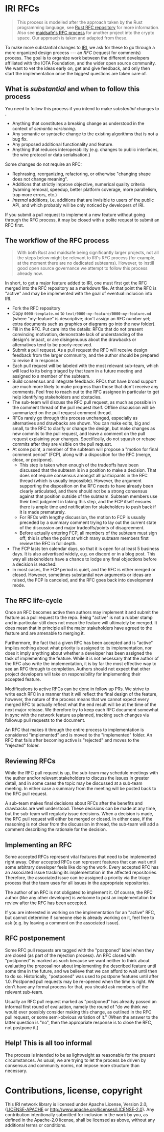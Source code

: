 # IRI RFCs

> This process is modelled after the approach taken by the Rust programming
language, see [Rust RFC repository] for more information. Also see
[maidsafe's RFC process] for another project into the crypto space.
Our approach is taken and adapted from these.

To make more substantial changes to [IRI](https://github.com/iotaledger/iri), we ask for these to go through a more
organized design process --- an *RFC* (request for comments) process. The goal
is to organize work between the different developers affiliated with the IOTA
Foundation, and the wider open source community. We want to vet the ideas early
on, get and give feedback, and only then start the implementation once the
biggest questions are taken care of.

## What is *substantial* and when to follow this process

You need to follow this process if you intend to make *substantial* changes to
.

+ Anything that constitutes a breaking change as understood in the context of *semantic versioning*.
+ Any semantic or syntactic change to the existing algorithms that is not a bug fix.
+ Any proposed additional functionality and feature.
+ Anything that reduces interoperability (e.g. changes to public interfaces,
  the wire protocol or data serialisation.)

Some changes do not require an RFC:

+ Rephrasing, reorganizing, refactoring, or otherwise
"changing shape does not change meaning".
+ Additions that strictly improve objective, numerical quality criteria
  (warning removal, speedup, better platform coverage, more parallelism, trap
  more errors, etc.)
+ *Internal* additions, i.e. additions that are invisible to users of the public API, and which probably
will be only noticed by developers of IRI.

If you submit a pull request to implement a new feature without going through
the RFC process, it may be closed with a polite request to submit an RFC first.

## The workflow of the RFC process

> With both Rust and maidsafe being significantly larger projects, not all the steps below
might be relevant to IRI's RFC process (for example, at the moment there are no dedicated subteams). However, to instill good open source governance we attempt to follow this process already now.

In short, to get a major feature added to IRI, one must first get the RFC
merged into the RFC repository as a markdown file. At that point the RFC is
"active" and may be implemented with the goal of eventual inclusion into IRI.

+ Fork the RFC repository
+ Copy `0000-template.md` to `text/0000-my-feature/0000-my-feature.md` (where
  "my-feature" is descriptive; don't assign an RFC number yet; extra documents
  such as graphics or diagrams go into the new folder).
+ Fill in the RFC. Put care into the details: RFCs that do not present
  convincing motivation, demonstrate lack of understanding of the design's
  impact, or are disingenuous about the drawbacks or alternatives tend to be
  poorly-received.
+ Submit a pull request. As a pull request the RFC will receive design feedback
  from the larger community, and the author should be prepared to revise it in
  response.
+ Each pull request will be labeled with the most relevant sub-team, which will
  lead to its being triaged by that team in a future meeting and assigned to
  a member of the subteam.
+ Build consensus and integrate feedback. RFCs that have broad support are much
  more likely to make progress than those that don't receive any comments. Feel
  free to reach out to the RFC assignee in particular to get help identifying
  stakeholders and obstacles.
+ The sub-team will discuss the RFC pull request, as much as possible in the
  comment thread of the pull request itself. Offline discussion will be
  summarized on the pull request comment thread.
+ RFCs rarely go through this process unchanged, especially as alternatives and
  drawbacks are shown. You can make edits, big and small, to the RFC to clarify
  or change the design, but make changes as new commits to the pull request,
  and leave a comment on the pull request explaining your changes.
  Specifically, do not squash or rebase commits after they are visible on the
  pull request.
+ At some point, a member of the subteam will propose a "motion for final
  comment period" (FCP), along with a disposition for the RFC (merge, close, or
  postpone).
    + This step is taken when enough of the tradeoffs have been discussed that
      the subteam is in a position to make a decision. That does not require
      consensus amongst all participants in the RFC thread (which is usually
      impossible). However, the argument supporting the disposition on the RFC
      needs to have already been clearly articulated, and there should not be
      a strong consensus against that position outside of the subteam. Subteam
      members use their best judgment in taking this step, and the FCP itself
      ensures there is ample time and notification for stakeholders to push
      back if it is made prematurely.
    + For RFCs with lengthy discussion, the motion to FCP is usually preceded
      by a summary comment trying to lay out the current state of the
      discussion and major tradeoffs/points of disagreement.
    + Before actually entering FCP, all members of the subteam must sign off;
      this is often the point at which many subteam members first review the
      RFC in full depth.
+ The FCP lasts ten calendar days, so that it is open for at least 5 business
  days. It is also advertised widely, e.g. on discord or in a blog post. This
  way all stakeholders have a chance to lodge any final objections before
  a decision is reached.
+ In most cases, the FCP period is quiet, and the RFC is either merged or
  closed. However, sometimes substantial new arguments or ideas are raised, the
  FCP is canceled, and the RFC goes back into development mode.

## The RFC life-cycle

Once an RFC becomes active then authors may implement it and submit the feature
as a pull request to the repo. Being "active" is not a rubber stamp and in
particular still does not mean the feature will ultimately be merged. It does
mean that in principle all the major stakeholders have agreed to the feature
and are amenable to merging it.

Furthermore, the fact that a given RFC has been accepted and is "active"
implies nothing about what priority is assigned to its implementation, nor does
it imply anything about whether a developer has been assigned the task of
implementing the feature. While it is not necessary that the author of the RFC
also write the implementation, it is by far the most effective way to see an
RFC through to completion. Authors should not expect that other project
developers will take on responsibility for implementing their accepted feature.

Modifications to active RFCs can be done in follow up PRs. We strive to write
each RFC in a manner that it will reflect the final design of the feature,
however, the nature of the process means that we cannot expect every merged RFC
to actually reflect what the end result will be at the time of the next major
release. We therefore try to keep each RFC document somewhat in sync with the
network feature as planned, tracking such changes via followup pull requests to
the document.

An RFC that makes it through the entire process to implementation is considered
"implemented" and is moved to the "implemented" folder. An RFC that fails after
becoming active is "rejected" and moves to the "rejected" folder.

## Reviewing RFCs

While the RFC pull request is up, the sub-team may schedule meetings with the
author and/or relevant stakeholders to discuss the issues in greater detail,
and in some cases the topic may be discussed at a sub-team meeting. In either
case a summary from the meeting will be posted back to the RFC pull request.

A sub-team makes final decisions about RFCs after the benefits and drawbacks
are well understood. These decisions can be made at any time, but the sub-team
will regularly issue decisions. When a decision is made, the RFC pull request
will either be merged or closed. In either case, if the reasoning is not clear
from the discussion in thread, the sub-team will add a comment describing the
rationale for the decision.

## Implementing an RFC

Some accepted RFCs represent vital features that need to be implemented right
away. Other accepted RFCs can represent features that can wait until some
arbitrary developer feels like doing the work. Every accepted RFC has an
associated issue tracking its implementation in the affected repositories.
Therefore, the associated issue can be assigned a priority via the triage
process that the team uses for all issues in the appropriate repositories.

The author of an RFC is not obligated to implement it. Of course, the RFC
author (like any other developer) is welcome to post an implementation for
review after the RFC has been accepted.

If you are interested in working on the implementation for an "active" RFC, but
cannot determine if someone else is already working on it, feel free to ask
(e.g. by leaving a comment on the associated issue).

## RFC postponement

Some RFC pull requests are tagged with the "postponed" label when they are
closed (as part of the rejection process). An RFC closed with "postponed" is
marked as such because we want neither to think about evaluating the proposal
nor about implementing the described feature until some time in the future, and
we believe that we can afford to wait until then to do so. Historically,
"postponed" was used to postpone features until after 1.0. Postponed pull
requests may be re-opened when the time is right. We don't have any formal
process for that, you should ask members of the relevant sub-team.

Usually an RFC pull request marked as "postponed" has already passed an
informal first round of evaluation, namely the round of "do we think we would
ever possibly consider making this change, as outlined in the RFC pull request,
or some semi-obvious variation of it." (When the answer to the latter question
is "no", then the appropriate response is to close the RFC, not postpone it.)

## Help! This is all too informal

The process is intended to be as lightweight as reasonable for the present
circumstances. As usual, we are trying to let the process be driven by
consensus and community norms, not impose more structure than necessary.

# Contributions, license, copyright

This IRI network library is licensed under Apache License, Version 2.0,
([LICENSE-APACHE] or http://www.apache.org/licenses/LICENSE-2.0). Any
contribution intentionally submitted for inclusion in the work by you, as
defined in the Apache-2.0 license, shall be licensed as above, without any
additional terms or conditions.

[maidsafe's RFC process]: https://github.com/maidsafe/rfcs
[LICENSE-APACHE]: https://github.com/iotaledger/bee-rfcs/blob/master/LICENSE-APACHE
[Rust RFC repository]: https://github.com/rust-lang/rfcs
